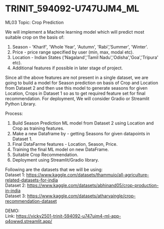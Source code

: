 # TRINIT_594092-U747UJM4_ML

ML03 Topic: Crop Prediction

We will implement a Machine learning model which will predict most suitable crop on the basis of: 
1. Season - 'Kharif', 'Whole Year', 'Autumn', 'Rabi','Summer', 'Winter'.
2. Price - price range specified by user (min, max, modal etc).
3. Location - Indian States ('Nagaland','Tamil Nadu','Odisha','Goa','Tripura' etc).
4. Additional features if possible in later stage of project.

Since all the above features are not present in a single dataset, we are going to build a model for Season prediction on basis of Crop and Location from Dataset 2 
and then use this model to generate seasons for given Location, Crops in Dataset 1 so as to get required feature set for final recommendation. 
For deployment, We will consider Gradio or Streamlit Python Library. 

Process:
1. Build Season Prediction ML model from Dataset 2 using Location and Crop as training features.
2. Make a new Dataframe by - getting Seasons for given datapoints in Dataset 1.
3. Final DataFarme features - Location, Season, Price.
4. Training the final ML model on new DataFrame.
5. Suitable Crop Recommendation.
6. Deployment using Streamlit/Gradio library.

Following are the datasets that we will be using:</br>
Dataset 1: https://www.kaggle.com/datasets/thammuio/all-agriculture-related-datasets-for-india </br>
Dataset 2: https://www.kaggle.com/datasets/abhinand05/crop-production-in-india </br>
Dataset 3: https://www.kaggle.com/datasets/atharvaingle/crop-recommendation-dataset

DEMO:</br>
Link: https://vicky2501-trinit-594092-u747ujm4-ml-app-q4owwd.streamlit.app/
